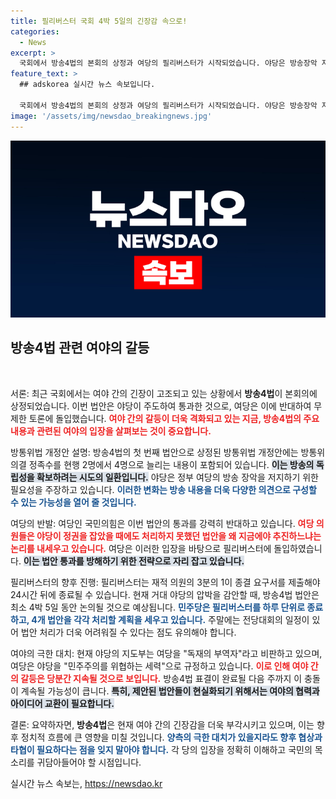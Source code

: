 ```yaml
---
title: 필리버스터 국회 4박 5일의 긴장감 속으로!
categories:
  - News
excerpt: >
  국회에서 방송4법의 본회의 상정과 여당의 필리버스터가 시작되었습니다. 야당은 방송장악 저지를 주장하며 법안 통과를 원하고, 여당은 강력 반발 중입니다. 극한 대치가 계속될 주말과 이후가 주목됩니다!
feature_text: >
  ## adskorea 실시간 뉴스 속보입니다.

  국회에서 방송4법의 본회의 상정과 여당의 필리버스터가 시작되었습니다. 야당은 방송장악 저지를 주장하며 법안 통과를 원하고, 여당은 강력 반발 중입니다. 극한 대치가 계속될 주말과 이후가 주목됩니다!
image: '/assets/img/newsdao_breakingnews.jpg'
---
```


<p><img src="/assets/img/newsdao_breakingnews.jpg" alt="adskorea 속보" /></p>

<h2 data-ke-size="size26">방송4법 관련 여야의 갈등</h2>

<p data-ke-size="size16">&nbsp;</p>

<p>서론: 최근 국회에서는 여야 간의 긴장이 고조되고 있는 상황에서 <strong>방송4법</strong>이 본회의에 상정되었습니다. 이번 법안은 야당이 주도하여 통과한 것으로, 여당은 이에 반대하여 무제한 토론에 돌입했습니다. <b><span style="color: #ee2323;">여야 간의 갈등이 더욱 격화되고 있는 지금, 방송4법의 주요 내용과 관련된 여야의 입장을 살펴보는 것이 중요합니다.</span></b></p>

<p>방통위법 개정안 설명: 방송4법의 첫 번째 법안으로 상정된 방통위법 개정안에는 방통위 의결 정족수를 현행 2명에서 4명으로 늘리는 내용이 포함되어 있습니다. <b><span style="background-color: #21538527;">이는 방송의 독립성을 확보하려는 시도의 일환입니다.</span></b> 야당은 정부 여당의 방송 장악을 저지하기 위한 필요성을 주장하고 있습니다. <b><span style="color: #1a5490;">이러한 변화는 방송 내용을 더욱 다양한 의견으로 구성할 수 있는 가능성을 열어 줄 것입니다.</span></b></p>

<p>여당의 반발: 여당인 국민의힘은 이번 법안의 통과를 강력히 반대하고 있습니다. <b><span style="color: #ee2323;">여당 의원들은 야당이 정권을 잡았을 때에도 처리하지 못했던 법안을 왜 지금에야 추진하느냐는 논리를 내세우고 있습니다.</span></b> 여당은 이러한 입장을 바탕으로 필리버스터에 돌입하였습니다. <b><span style="background-color: #21538527;">이는 법안 통과를 방해하기 위한 전략으로 자리 잡고 있습니다.</span></b></p>

<p>필리버스터의 향후 진행: 필리버스터는 재적 의원의 3분의 1이 종결 요구서를 제출해야 24시간 뒤에 종료될 수 있습니다. 현재 거대 야당의 압박을 감안할 때, 방송4법 법안은 최소 4박 5일 동안 논의될 것으로 예상됩니다. <b><span style="color: #1a5490;">민주당은 필리버스터를 하루 단위로 종료하고, 4개 법안을 각각 처리할 계획을 세우고 있습니다.</span></b> 주말에는 전당대회의 일정이 있어 법안 처리가 더욱 어려워질 수 있다는 점도 유의해야 합니다.</p>

<p>여야의 극한 대치: 현재 야당의 지도부는 여당을 "독재의 부역자"라고 비판하고 있으며, 여당은 야당을 "민주주의를 위협하는 세력"으로 규정하고 있습니다. <b><span style="color: #ee2323;">이로 인해 여야 간의 갈등은 당분간 지속될 것으로 보입니다.</span></b> 방송4법 표결이 완료될 다음 주까지 이 충돌이 계속될 가능성이 큽니다. <b><span style="background-color: #21538527;">특히, 제안된 법안들이 현실화되기 위해서는 여야의 협력과 아이디어 교환이 필요합니다.</span></b></p>

<p>결론: 요약하자면, <strong>방송4법</strong>은 현재 여야 간의 긴장감을 더욱 부각시키고 있으며, 이는 향후 정치적 흐름에 큰 영향을 미칠 것입니다. <b><span style="color: #1a5490;">양측의 극한 대치가 있을지라도 향후 협상과 타협이 필요하다는 점을 잊지 말아야 합니다.</span></b> 각 당의 입장을 정확히 이해하고 국민의 목소리를 귀담아들어야 할 시점입니다.</p>
실시간 뉴스 속보는, <a href="https://newsdao.kr" rel="dofollow">https://newsdao.kr</a>


